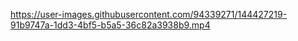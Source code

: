 

https://user-images.githubusercontent.com/94339271/144427219-91b9747a-1dd3-4bf5-b5a5-36c82a3938b9.mp4

